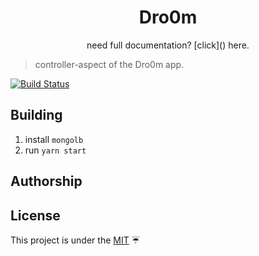 <h1 align="center">Dro0m</h1>

<p align="center">need full documentation? [click]() here.</p>

> controller-aspect of the Dro0m app. 

[![Build Status](https://travis-ci.org/Dro0m/controller.svg?branch=jeffrey-desir)](https://travis-ci.org/Dro0m/controller)

## Building

1. install `mongolb` 
2. run `yarn start`


## Authorship 


## License
This project is under the [MIT](LICENSE) ☔